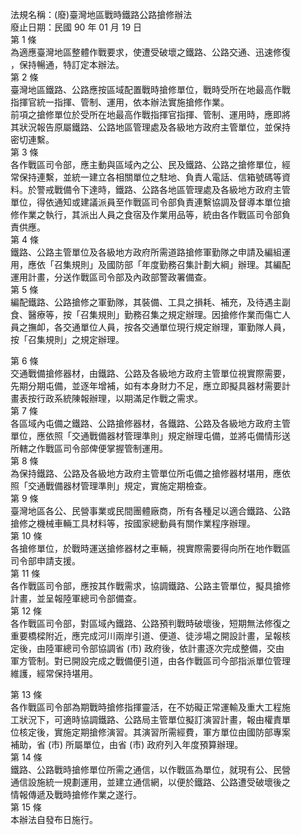 法規名稱：(廢)臺灣地區戰時鐵路公路搶修辦法  
廢止日期：民國 90 年 01 月 19 日  
第 1 條  
為適應臺灣地區整體作戰要求，使遭受破壞之鐵路、公路交通、迅速修復  
，保持暢通，特訂定本辦法。  
第 2 條  
臺灣地區鐵路、公路應按區域配置戰時搶修單位，戰時受所在地最高作戰  
指揮官統一指揮、管制、運用，依本辦法實施搶修作業。  
前項之搶修單位於受所在地最高作戰指揮官指揮、管制、運用時，應即將  
其狀況報告原屬鐵路、公路地區管理處及各級地方政府主管單位，並保持  
密切連繫。  
第 3 條  
各作戰區司令部，應主動與區域內之公、民及鐵路、公路之搶修單位，經  
常保持連繫，並統一建立各相關單位之駐地、負責人電話、信箱號碼等資  
料。於警戒戰備令下達時，鐵路、公路各地區管理處及各級地方政府主管  
單位，得依通知或建議派員至作戰區司令部負責連繫協調及督導本單位搶  
修作業之執行，其派出人員之食宿及作業用品等，統由各作戰區司令部負  
責供應。  
第 4 條  
鐵路、公路主管單位及各級地方政府所需道路搶修軍勤隊之申請及編組運  
用，應依「召集規則」及國防部「年度勤務召集計劃大綱」辦理。其編配  
運用計畫，分送作戰區司令部及內政部警政署備查。  
第 5 條  
編配鐵路、公路搶修之軍勤隊，其裝備、工具之損耗、補充，及待遇主副  
食、醫療等，按「召集規則」勤務召集之規定辦理。因搶修作業而傷亡人  
員之撫卹，各交通單位人員，按各交通單位現行規定辦理，軍勤隊人員，  
按「召集規則」之規定辦理。  


第 6 條  
交通戰備搶修器材，由鐵路、公路及各級地方政府主管單位視實際需要，  
先期分期屯備，並逐年增補，如有本身財力不足，應立即擬具器材需要計  
畫表按行政系統陳報辦理，以期滿足作戰之需求。  
第 7 條  
各區域內屯備之鐵路、公路搶修器材，各鐵路、公路及各級地方政府主管  
單位，應依照「交通戰備器材管理準則」規定辦理屯備，並將屯備情形送  
所轄之作戰區司令部俾便掌握管制運用。  
第 8 條  
為保持鐵路、公路及各級地方政府主管單位所屯備之搶修器材堪用，應依  
照「交通戰備器材管理準則」規定，實施定期檢查。  
第 9 條  
臺灣地區各公、民營事業或民間團體廠商，所有各種足以適合鐵路、公路  
搶修之機械車輛工具材料等，按國家總動員有關作業程序辦理。  
第 10 條  
各搶修單位，於戰時運送搶修器材之車輛，視實際需要得向所在地作戰區  
司令部申請支援。  
第 11 條  
各作戰區司令部，應按其作戰需求，協調鐵路、公路主管單位，擬具搶修  
計畫，並呈報陸軍總司令部備查。  
第 12 條  
各作戰區司令部，對區域內鐵路、公路預判戰時破壞後，短期無法修復之  
重要橋樑附近，應完成河川兩岸引道、便道、徒涉場之開設計畫，呈報核  
定後，由陸軍總司令部協調省 (市) 政府後，依計畫逐次完成整備，交由  
軍方管制。對已開設完成之戰備便引道，由各作戰區司今部指派單位管理  
維護，經常保持堪用。  


第 13 條  
各作戰區司令部為期戰時搶修指揮靈活，在不妨礙正常運輸及重大工程施  
工狀況下，可適時協調鐵路、公路局主管單位擬訂演習計畫，報由權責單  
位核定後，實施定期搶修演習。其演習所需經費，軍方單位由國防部專案  
補助，省 (市) 所屬單位，由省 (市) 政府列入年度預算辦理。  
第 14 條  
鐵路、公路戰時搶修單位所需之通信，以作戰區為單位，就現有公、民營  
通信設施統一規劃運用，並建立通信網，以便於鐵路、公路遭受破壞後之  
情報傳遞及戰時搶修作業之遂行。  
第 15 條  
本辦法自發布日施行。  


